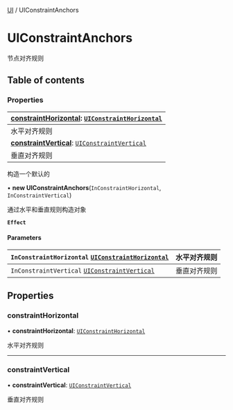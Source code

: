 [UI](../groups/Core.UI.md) / UIConstraintAnchors

# UIConstraintAnchors <Badge type="tip" text="Class" /> <Score text="UIConstraintAnchors" />

<span class="content-big">

节点对齐规则

</span>

## Table of contents

### Properties <Score text="Properties" /> 
| **[constraintHorizontal](mw.UIConstraintAnchors.md#constrainthorizontal)**: [`UIConstraintHorizontal`](../enums/mw.UIConstraintHorizontal.md)  |
| :-----|
| 水平对齐规则|
| **[constraintVertical](mw.UIConstraintAnchors.md#constraintvertical)**: [`UIConstraintVertical`](../enums/mw.UIConstraintVertical.md)  |
| 垂直对齐规则|

构造一个默认的


• **new UIConstraintAnchors**(`InConstraintHorizontal`, `InConstraintVertical`)

通过水平和垂直规则构造对象

**`Effect`**


#### Parameters

| `InConstraintHorizontal` [`UIConstraintHorizontal`](../enums/mw.UIConstraintHorizontal.md) | 水平对齐规则 |
| :------ | :------ |
| `InConstraintVertical` [`UIConstraintVertical`](../enums/mw.UIConstraintVertical.md) | 垂直对齐规则 |

## Properties

### constraintHorizontal <Score text="constraintHorizontal" /> 

• **constraintHorizontal**: [`UIConstraintHorizontal`](../enums/mw.UIConstraintHorizontal.md)

水平对齐规则

___

### constraintVertical <Score text="constraintVertical" /> 

• **constraintVertical**: [`UIConstraintVertical`](../enums/mw.UIConstraintVertical.md)

垂直对齐规则
